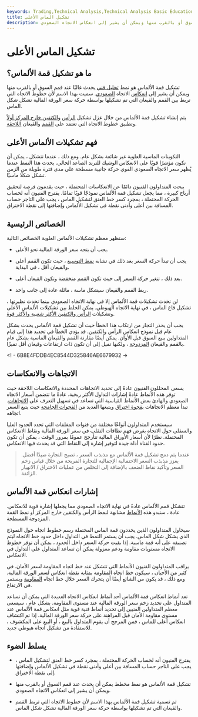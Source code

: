```yaml
---
keywords: Trading,Technical Analysis,Technical Analysis Basic Education
title: تشكيل الماس الأعلى
description: تشكيل قمة الألماس هو نمط تحليل فني يحدث غالبًا عند قمم السوق أو بالقرب منها ويمكن أن يشير إلى انعكاس الاتجاه الصعودي.
---
```


# تشكيل الماس الأعلى
## ما هو تشكيل قمة الألماس؟

تشكيل قمة الألماس هو نمط [تحليل فني](/technicalanalysis) يحدث غالبًا عند قمم السوق أو بالقرب منها ويمكن أن يشير إلى [انعكاس](/reversal) الاتجاه [الصعودي](/uptrend). سميت بهذا الاسم لأن خطوط الاتجاه التي تربط بين القمم والقيعان التي تم تشكيلها بواسطة حركة سعر الورقة المالية تشكل شكل الماس.

يتم إنشاء تشكيل قمة الألماس من خلال عزل تشكيل [الرأس](/head-shoulders) [والكتفين خارج المركز أولاً](/head-shoulders) وتطبيق خطوط الاتجاه التي تعتمد على [القمم](/peak) والقيعان [اللاحقة](/trough).

## فهم تشكيلات الألماس الأعلى

التكوينات الماسية العلوية غير شائعة بشكل عام. ومع ذلك ، عندما تتشكل ، يمكن أن تكون مؤشرًا قويًا على الانعكاس الوشيك للترند الصاعد الحالي. يحدث هذا النمط عندما يُظهر سعر الاتجاه الصعودي القوي حركة جانبية مسطحة على مدى فترة طويلة من الزمن تشكل شكلًا ماسيًا.

يبحث المتداولون الفنيون دائمًا عن الانعكاسات المحتملة ، حيث يقدمون فرصة لتحقيق أرباح كبيرة ، مما يجعل تشكيل قمة الألماس نموذجًا قويًا تمامًا. يقترح الفنيون أنه لحساب الحركة المحتملة ، بمجرد كسر خط العنق لتشكيل الماس ، يجب على التاجر حساب المسافة بين أعلى وأدنى نقطة في تشكيل الألماس وإضافتها إلى نقطة الاختراق.

## الخصائص الرئيسية

ستظهر معظم تشكيلات الألماس العلوية الخصائص التالية:

- يجب أن يتجه سعر الورقة المالية نحو الأعلى.

- يجب أن تبدأ حركة السعر بعد ذلك في تشابه [نمط التوسيع](/broadeningformation) ، حيث تكون القمم أعلى والقيعان أقل ، في البداية.

- بعد ذلك ، تتغير حركة السعر إلى حيث تكون القمم منخفضة وتكون القيعان أعلى.

- ربط القمم والقيعان سيشكل ماسة ، مائلة عادة إلى جانب واحد.

لن تحدث تشكيلات قمة الألماس إلا في نهاية الاتجاه الصعودي بينما تحدث نظيرتها ، تشكيل قاع الماس ، في نهاية الاتجاه الهبوطي. يمكن الخلط بين تشكيلات الألماس الأعلى وتشكيلات [الرأس والكتفين الأكثر شعبية والأكثر قوة](/head-shoulders).

يجب أن يحذر التجار من ارتكاب هذا الخطأ حيث أن تشكيل قمة الألماس يحدث بشكل عام قبل نموذج انعكاس الرأس والكتفين. قد يؤدي الخطأ في تحديد هذا إلى قيام المتداولين ببيع السوق قبل الأوان. يمكن أيضًا مقارنة القمم والقيعان الماسية بشكل عام بالقمم والقيعان [المزدوجة](/double-top-and-bottom) ، ولكنها تميل إلى أن تكون ذات ارتفاعات وقيعان أقل تميزًا.

<! - 6B8E4FDDB4EC8544D325846AE6679932 ->

## الاتجاهات والانعكاسات

يسعى المحللون الفنيون عادةً إلى تحديد الاتجاهات المحددة والانعكاسات اللاحقة حيث توفر هذه الأنماط عادةً إشارات التداول الأكثر ربحية. عادةً ما تتضمن أسعار الاتجاه الصعودي والهادئ بعض الأنماط القياسية التي تساعد في تسهيل التعرف على [الاتجاهات](/trend). تبدأ معظم الاتجاهات [بفجوة اختراق](/breakawaygap) ويتبعها العديد من [الفجوات الجامحة](/runawaygap) حيث يتبع السعر اتجاهه.

سيستخدم المتداولون أنواعًا مختلفة من قنوات المغلفات التي تحدد الحدود العليا والسفلى حول الاتجاه بغرض فهم نطاقات التقلب في سعر الورقة المالية ونقاط الانعكاس المحتملة. نظرًا لأن أسعار الأوراق المالية تتأرجح عمومًا بمرور الوقت ، يمكن أن تكون حدود القناة أداة جيدة لتوفير إشارة إلى النقاط التي قد يحدث فيها الانعكاس.

> عندما يتم دمج تشكيل قمة الألماس مع مذبذب السعر ، تصبح التجارة صيدًا أفضل. يعزز مذبذب السعر الاحتمالية الإجمالية للتجارة المربحة من خلال قياس زخم السعر وتأكيد نقاط الضعف بالإضافة إلى التخلص من عمليات الاختراق / الانهيار الزائفة.

>

>

>

>

## إشارات انعكاس قمة الألماس

تتشكل قمم الألماس عادةً في نهاية الاتجاه الصعودي مما يجعلها إشارة قوية للانعكاس. عادة ، ستبدو هذه [الأنماط](/pattern) مشابهة لنمط الرأس والكتفين خارج المركز أو نمط القمة المزدوجة المسطحة.

سيحاول المتداولون الذين يحددون قمة الماس المحتملة رسم خطوط اتجاه حول النموذج الذي يشكل شكل الماس. يجب أن يستمر النمط في التداول داخل حدود خط الاتجاه ليتم تصنيفه على أنه قمة ماسية. إذا بقيت حركة السعر داخل الحدود ، يمكن أن توفر خطوط الاتجاه مستويات مقاومة ودعم معزولة يمكن أن تساعد المتداول على التداول في الانعكاس.

يراقب المتداولون الفنيون الأنماط التي تتشكل عند خط اتجاه المقاومة لسعر الأمان. في كثير من الأحيان ، سيكون خط اتجاه المقاومة بمثابة نقطة انعكاس لسعر الورقة المالية. ومع ذلك ، قد يكون من الشائع أيضًا أن يتحرك السعر خلال خط اتجاه [المقاومة](/resistance) ويستمر في الارتفاع.

تعد أنماط انعكاس قمة الألماس أحد أنماط انعكاس الاتجاه العديدة التي يمكن أن تساعد المتداول على تحديد زخم سعر الورقة المالية عند مستوى المقاومة. بشكل عام ، سيسعى معظم المتداولين الفنيين إلى تحديد أنماط فنية قوية مثل انعكاس قمة الألماس عند مستوى مقاومة الأمان قبل المراهنة على حركة سعر الورقة المالية. إذا تم اكتشاف انعكاس أعلى للماس ، فمن المرجح أن يقوم المتداول بالبيع ، أو البيع على المكشوف ، للاستفادة من تشكيل اتجاه هبوطي جديد.

## يسلط الضوء

- يقترح الفنيون أنه لحساب الحركة المحتملة ، بمجرد كسر خط العنق لتشكيل الماس ، يجب على التاجر حساب المسافة بين أعلى وأدنى نقطة في تشكيل الألماس وإضافتها إلى نقطة الاختراق.

- تشكيل قمة الألماس هو نمط مخطط يمكن أن يحدث عند قمم السوق أو بالقرب منها ويمكن أن يشير إلى انعكاس الاتجاه الصعودي.

- تم تسمية تشكيل قمة الألماس بهذا الاسم لأن خطوط الاتجاه التي تربط القمم والقيعان التي تم تشكيلها بواسطة حركة سعر الورقة المالية تشكل شكل الماس.

